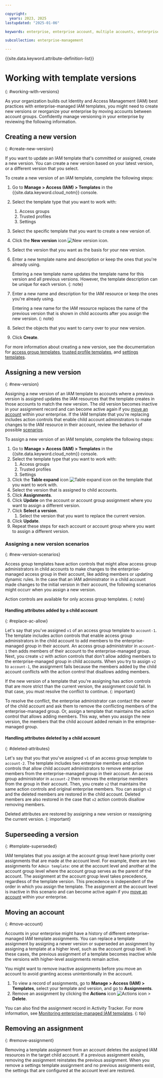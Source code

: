 ```yaml
---

copyright:
  years: 2023, 2025
lastupdated: "2025-01-06"

keywords: enterprise, enterprise account, multiple accounts, enterprise access, templates, enterprise managed, versions, versioning. template version, migrate version, upgrade version, new version

subcollection: enterprise-management

---
```


{{site.data.keyword.attribute-definition-list}}

# Working with template versions
{: #working-with-versions}

As your organization builds out Identity and Access Management (IAM) best practices with enterprise-managed IAM templates, you might need to create new versions or reorganize your enterprise by moving accounts between account groups. Confidently manage versioning in your enterprise by reviewing the following information.

## Creating a new version
{: #create-new-version}

If you want to update an IAM template that's committed or assigned, create a new version. You can create a new version based on your latest version, or a different version that you select.

To create a new version of an IAM template, complete the following steps:
1. Go to **Manage > Access (IAM) > Templates** in the {{site.data.keyword.cloud_notm}} console.
1. Select the template type that you want to work with:
   1. Access groups
   1. Trusted profiles
   1. Settings
1. Select the specific template that you want to create a new version of.
1. Click the **New version** icon ![New version icon](../icons/new-version.svg "New version").
1. Select the version that you want as the basis for your new version.
1. Enter a new template name and description or keep the ones that you're already using.

    Entering a new template name updates the template name for this version and all previous versions. However, the template description can be unique for each version.
    {: note}

1. Enter a new name and description for the IAM resource or keep the ones you're already using.

    Entering a new name for the IAM resource replaces the name of the previous version that is shown in child accounts after you assign the new version.
    {: note}

1. Select the objects that you want to carry over to your new version.
1. Click **Create**.

For more information about creating a new version, see the documentation for [access group templates](/docs/enterprise-management?topic=enterprise-management-ag-template-create&interface=ui#new-version-ag-template), [trusted profile templates](/docs/enterprise-management?topic=enterprise-management-tp-template-create&interface=ui), and [settings templates](/docs/enterprise-management?topic=enterprise-management-settings-template-create&interface=ui).

## Assigning a new version
{: #new-version}

Assigning a new version of an IAM template to accounts where a previous version is assigned updates the IAM resources that the template creates in those accounts to match the new version. The old version becomes inactive in your assignment record and can become active again if you [move an account](/docs/enterprise-management?topic=enterprise-management-working-with-versions#move-account) within your enterprise. If the IAM template that you're replacing includes action controls that enable child account administrators to make changes to the IAM resource in their account, review the behavior of possible [scenarios](/docs/enterprise-management?topic=enterprise-management-working-with-versions#new-version-scenarios).

To assign a new version of an IAM template, complete the following steps:
1. Go to **Manage > Access (IAM) > Templates** in the {{site.data.keyword.cloud_notm}} console.
1. Select the template type that you want to work with:
   1. Access groups
   1. Trusted profiles
   1. Settings
1. Click the **Table expand** icon ![Table expand icon](../icons/table-expand.svg "Table expand") on the template that you want to work with.
1. Select the version that is assigned to child accounts.
1. Click **Assignments**.
1. Click **Update** on the account or account group assignment where you want to assign a different version.
1. Click **Select a version**.
   1. Select the version that you want to replace the current version.
1. Click **Update**.
1. Repeat these steps for each account or account group where you want to assign a different version.

### Assigning a new version scenarios
{: #new-version-scenarios}

Access group templates have action controls that might allow access group administrators in child accounts to make changes to the enterprise-managed access group in their account, like adding members or updating dynamic rules. In the case that an IAM administrator in a child account made changes to the initial version in their account, the following scenarios might occurr when you assign a new version.

Action controls are available for only access group templates.
{: note}

#### Handling attributes added by a child account
{: #replace-ac-allow}

Let's say that you've assigned `v1` of an access group template to `account-1`. The template includes action controls that enable access group administrators in the  child account to add members to the enterprise-managed group in their account. An access group administrator in `account-1` then adds members of their account to the enterprise-managed group. Next, you create `v2` with action controls that don't allow adding members to the enterprise-managed group in child accounts. When you try to assign `v2` to `account-1`, the assignment fails because the members added by the child account conflicts with the action control that disallows adding members.

If the new version of a template that you're assigning has action controls that are more strict than the current version, the assignment could fail. In that case, you must resolve the conflict to continue.
{: important}

To resolve the conflict, the enterprise administrator can contact the owner of the child account and ask them to remove the conflicting members of the enterprise-managed group. Or, assign a template that maintains the action control that allows adding members. This way, when you assign the new version, the members that the child account added remain in the enteprise-managed group.

#### Handling attributes deleted by a child account
{: #deleted-attributes}

Let's say that you that you've assigned `v1` of an access group template to `account-2`. The template includes two enterprise members and action controls that allow child account administrators to remove enterprise members from the enterprise-managed group in their account. An access group administrator in `account-2` then removes the enterprise members from the group in their account. Then, you create `v2` that maintains the same action controls and original enterprise members. You can assign `v2` and the deleted members are restored in the child account. Deleted members are also restored in the case that `v2` action controls disallow removing members.

Deleted attributes are restored by assigning a new version or reassigning the current version.
{: important}


## Superseeding a version
{: #template-superseded}

IAM templates that you assign at the account group level have priority over assignments that are made at the account level. For example, there are two assignments for `Admin template`: one at the account level and another at the account group level where the account group serves as the parent of the account. The assignment at the account group level takes precedence, regardless of the template version. This precedence is independent of the order in which you assign the template. The assignment at the account level is inactive in this scenario and can become active again if you [move an account](/docs/enterprise-management?topic=enterprise-management-working-with-versions#move-account) within your enterprise.

## Moving an account
{: #move-account}

Accounts in your enterprise might have a history of different enterprise-managed IAM template assignments. You can replace a template assignment by assigning a newer version or superseded an assignment by assigning a template at a higher level, such as the account group level. In these cases, the previous assignment of a template becomes inactive while the versions with higher-level assignments remain active.

You might want to remove inactive assignments before you move an account to avoid granting access unintentionally in the account.
1. To view a record of assignments, go to **Manage > Access (IAM) > Templates**, select your template and version, and go to **Assignments**.
1. Remove an assignment by clicking the **Actions** icon ![Actions icon](../icons/action-menu-icon.svg "Actions") > **Delete**.

You can also find the assignment record in Activity Tracker. For more information, see [Monitoring enterprise-managed IAM templates](/docs/enterprise-management?topic=enterprise-management-monitor-enterprise-iam-templates).
{: tip}

## Removing an assignment
{: #remove-assignment}

Removing a template assignment from an account deletes the assigned IAM resources in the target child account. If a previous assignment exisits, removing the assignment reinstates the previous assignment. When you remove a settings template assignment and no previous assignments exist, the settings that are configured at the account level are restored.
